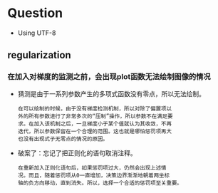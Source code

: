 # Question

* Using UTF-8

## regularization

### 在加入对梯度的监测之前，会出现plot函数无法绘制图像的情况

*   猜测是由于一系列参数产生的多项式函数没有零点，所以无法绘制。
        
        在可以绘制的时候，由于没有梯度检测机制，所以对除了偏置项以
        外的所有参数进行了非常多次的“压制”操作，所以参数不在满足要
        求。在加入该机制之后，一旦梯度小于某个值就认为其收敛，不再
        迭代，所以参数保留在一个合理的范围。这也就是哪怕惩罚项再大
        也没有出现式子无零点的情况的原因。
    
*   破案了：忘记了把正则化的语句取消注释。

        在重新加入正则化语句后，如果惩罚项过大，仍然会出现上述情
        况。而且，随着惩罚项从0一直增加，决策边界渐渐地朝着两坐标
        轴的负方向移动，直到消失。所以，选择一个合适的惩罚项至关重要。